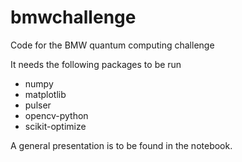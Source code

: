 # bmwchallenge
Code for the BMW quantum computing challenge

It needs the following packages to be run

- numpy
- matplotlib
- pulser
- opencv-python
- scikit-optimize

A general presentation is to be found in the notebook. 
